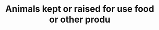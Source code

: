 ---
title: Animals kept or raised for use food or other produ
longTitle: 'Animals kept or raised for use, food or other products.'
tags:
- gccommon
scopeNote:
- "[[Livestock]]"
---